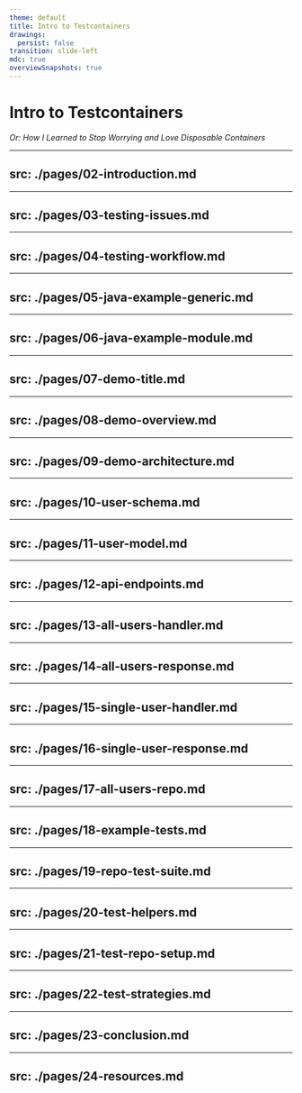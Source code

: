 ```yaml
---
theme: default
title: Intro to Testcontainers
drawings:
  persist: false
transition: slide-left
mdc: true
overviewSnapshots: true
---
```


# Intro to Testcontainers

_Or: How I Learned to Stop Worrying and Love Disposable Containers_

---
src: ./pages/02-introduction.md
---

--- 
src: ./pages/03-testing-issues.md
---

---
src: ./pages/04-testing-workflow.md
---

---
src: ./pages/05-java-example-generic.md
---

---
src: ./pages/06-java-example-module.md
---

---
src: ./pages/07-demo-title.md
---

---
src: ./pages/08-demo-overview.md
---

---
src: ./pages/09-demo-architecture.md
---

---
src: ./pages/10-user-schema.md
---

---
src: ./pages/11-user-model.md
---

---
src: ./pages/12-api-endpoints.md
---

---
src: ./pages/13-all-users-handler.md
---

---
src: ./pages/14-all-users-response.md
---

---
src: ./pages/15-single-user-handler.md
---

---
src: ./pages/16-single-user-response.md
---

---
src: ./pages/17-all-users-repo.md
---

---
src: ./pages/18-example-tests.md
---

---
src: ./pages/19-repo-test-suite.md
---

---
src: ./pages/20-test-helpers.md
---

---
src: ./pages/21-test-repo-setup.md
---

---
src: ./pages/22-test-strategies.md
---

---
src: ./pages/23-conclusion.md
---

---
src: ./pages/24-resources.md
---
